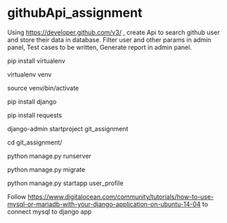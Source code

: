 # githubApi_assignment
Using https://developer.github.com/v3/ , create Api to search github user and store their data in database. 
Filter user and other params in admin panel, 
Test cases to be written, 
Generate report in admin panel.

pip install virtualenv

virtualenv venv

source venv/bin/activate

pip install django

pip install requests

django-admin startproject git_assignment

cd git_assignment/

python manage.py runserver

python manage.py migrate

python manage.py startapp user_profile

Follow https://www.digitalocean.com/community/tutorials/how-to-use-mysql-or-mariadb-with-your-django-application-on-ubuntu-14-04 to connect mysql to django app
